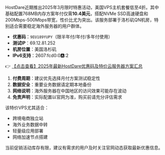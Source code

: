 
HostDare近期推出2025年3月限时特惠活动，美国VPS主机套餐低至4折。其中基础配置768MB内存方案年付仅需**10.4美元**，搭配NVMe SSD高速硬盘和200Mbps-500Mbps带宽，性价比尤为突出。该服务部署于洛杉矶QN机房，特别适合需要稳定海外服务器的用户群体。

- **优惠码**：`9EU189YUPY`（限半年付/年付/多年付使用）
- **测试IP**：69.12.81.252
- **机房位置**：美国洛杉矶
- **IPv6支持**：2607:fcd0:0:a::2

👉 [【点击查看】2025年最新HostDare优惠码及特价云服务器方案汇总](https://bit.ly/hostdare)

1. **付费周期**：建议优先选择月付方案测试稳定性
2. **数据安全**：重要业务数据请定期本地备份
3. **网络说明**：海外服务器在中国地区的访问效果可能存在波动
4. **免责声明**：实际配置以官网为准，购买前请充分评估需求

该特价VPS尤其适合：
- 跨境电商独立站
- 海外业务数据中转
- 轻量级应用部署
- 网络加速节点搭建

当前促销活动库存有限，建议有需求的用户及时关注官网动态获取最新优惠信息。

